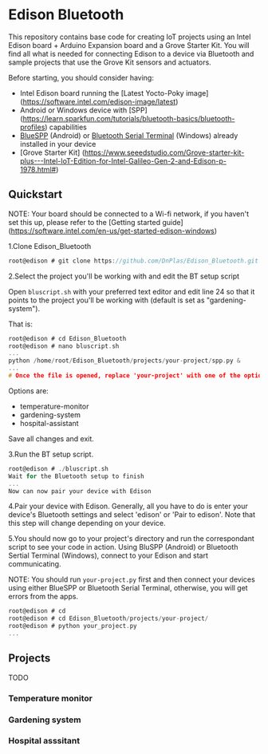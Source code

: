 # Edison Bluetooth 
This repository contains base code for creating IoT projects using an Intel Edison board + Arduino Expansion board and a Grove Starter Kit. You will find all what is needed for connecting Edison to a device via Bluetooth and sample projects that use the Grove Kit sensors and actuators.

Before starting, you should consider having:

* Intel Edison board running the [Latest Yocto-Poky image] (https://software.intel.com/edison-image/latest)
* Android or Windows device with [SPP] (https://learn.sparkfun.com/tutorials/bluetooth-basics/bluetooth-profiles) capabilities
* [BlueSPP](https://play.google.com/store/apps/details?id=com.shenyaocn.android.BlueSPP&hl=en) (Android) or [Bluetooth Serial Terminal](https://www.microsoft.com/en-us/store/p/bluetooth-serial-terminal/9wzdncrdfst8) (Windows) already installed in your device
* [Grove Starter Kit] (https://www.seeedstudio.com/Grove-starter-kit-plus---Intel-IoT-Edition-for-Intel-Galileo-Gen-2-and-Edison-p-1978.html#)

## Quickstart
NOTE: Your board should be connected to a Wi-fi network, if you haven't set this up, please refer to the [Getting started guide] (https://software.intel.com/en-us/get-started-edison-windows)

1.Clone Edison_Bluetooth
```c
root@edison # git clone https://github.com/DnPlas/Edison_Bluetooth.git
```

2.Select the project you'll be working with and edit the BT setup script

Open ```bluscript.sh``` with your preferred text editor and edit line 24 so that it points to the project you'll be working with (default is set as "gardening-system").

That is:

```c
root@edison # cd Edison_Bluetooth
root@edison # nano bluscript.sh
...
python /home/root/Edison_Bluetooth/projects/your-project/spp.py &
...
# Once the file is opened, replace 'your-project' with one of the options listed below.
````
Options are:
* temperature-monitor
* gardening-system
* hospital-assistant

Save all changes and exit.

3.Run the BT setup script.

```c
root@edison # ./bluscript.sh
Wait for the Bluetooth setup to finish
...
Now can now pair your device with Edison
```

4.Pair your device with Edison. Generally, all you have to do is enter your device's Bluetooth settings and select 'edison' or 'Pair to edison'. Note that this step will change depending on your device.

5.You should now go to your project's directory and run the correspondant script to see your code in action. Using BluSPP (Android) or Bluetooth Sertial Terminal (Windows), connect to your Edison and start communicating.

NOTE: You should run ```your-project.py``` first and then connect your devices using either BlueSPP or Bluetooth Serial Terminal, otherwise, you will get errors from the apps.
```c
root@edison # cd
root@edison # cd Edison_Bluetooth/projects/your-project/
root@edison # python your_project.py
...
```

## Projects
TODO
### Temperature monitor
### Gardening system
### Hospital asssitant
